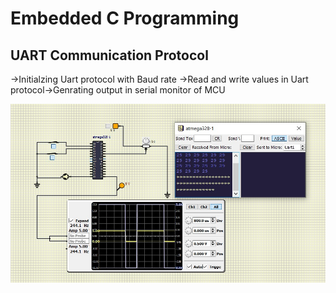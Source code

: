 # Embedded C Programming 
## UART Communication Protocol
   ->Initialzing Uart protocol with Baud rate ->Read and write values in Uart protocol->Genrating output in serial monitor of MCU
  
  ![Activity4](https://github.com/topnotch07/Emb-C/blob/0fce484b00dcbf9a594746f2e0d655b61f6d6090/Activity4/Activity-4.jpg)
